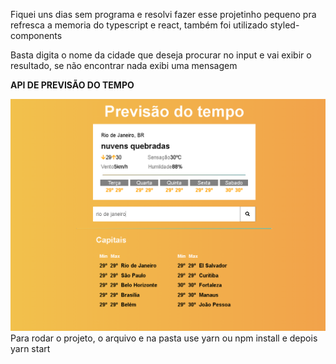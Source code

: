 Fiquei uns dias sem programa e resolvi fazer esse projetinho pequeno pra refresca a memoria do typescript e react, também foi utilizado styled-components

Basta digita o nome da cidade que deseja procurar no input e vai exibir o resultado, se não encontrar nada exibi uma mensagem

<B>API DE PREVISÃO DO TEMPO</b>

<img src="image.png"/>
Para rodar o projeto, o arquivo e na pasta use yarn ou npm install e depois yarn start
